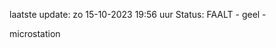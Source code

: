 laatste update: 
zo 15-10-2023 19:56   uur 
Status: FAALT - geel - 
<div class="service Y">microstation</div>